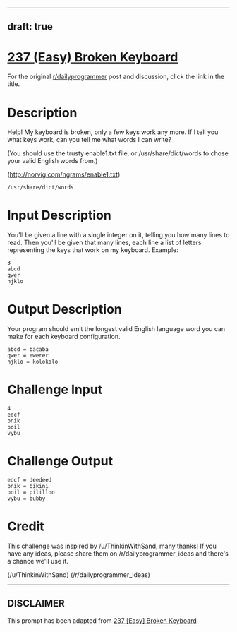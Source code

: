 ---
draft: true
----

# [237 (Easy) Broken Keyboard](https://www.reddit.com/r/dailyprogrammer/comments/3pcb3i/20151019_challenge_237_easy_broken_keyboard/)

For the original [r/dailyprogrammer](https://www.reddit.com/r/dailyprogrammer/) post and discussion, click the link in the title.

# Description
Help! My keyboard is broken, only a few keys work any more. If I tell you what keys work, can you tell me what words I can write?

(You should use the trusty enable1.txt file, or /usr/share/dict/words to chose your valid English words from.)

(http://norvig.com/ngrams/enable1.txt)

```
/usr/share/dict/words
```
# Input Description
You'll be given a line with a single integer on it, telling you how many lines to read. Then you'll be given that many lines, each line a list of letters representing the keys that work on my keyboard. Example:


```
3
abcd
qwer
hjklo
```
# Output Description
Your program should emit the longest valid English language word you can make for each keyboard configuration. 


```
abcd = bacaba
qwer = ewerer
hjklo = kolokolo
```
# Challenge Input

```
4
edcf
bnik
poil
vybu
```
# Challenge Output

```
edcf = deedeed
bnik = bikini
poil = pililloo
vybu = bubby
```
# Credit
This challenge was inspired by /u/ThinkinWithSand, many thanks! If you have any ideas, please share them on /r/dailyprogrammer_ideas and there's a chance we'll use it. 

(/u/ThinkinWithSand)
(/r/dailyprogrammer_ideas)

----
## **DISCLAIMER**
This prompt has been adapted from [237 [Easy] Broken Keyboard](https://www.reddit.com/r/dailyprogrammer/comments/3pcb3i/20151019_challenge_237_easy_broken_keyboard/
)
